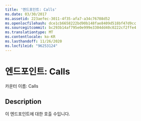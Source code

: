 ```yaml
---
title: '엔드포인트: Calls'
ms.date: 03/30/2017
ms.assetid: 223aefec-3011-4f35-afa7-a34c76708d52
ms.openlocfilehash: dce1cb6658222bd90b148fae8409d518bf47d9cc
ms.sourcegitcommit: bc293b14af795e0e999e3304dd40c0222cf2ffe4
ms.translationtype: MT
ms.contentlocale: ko-KR
ms.lasthandoff: 11/26/2020
ms.locfileid: "96253124"
---
```

# <a name="endpoint-calls"></a>엔드포인트: Calls

카운터 이름: Calls  
  
## <a name="description"></a>Description  

 이 엔드포인트에 대한 호출 수입니다.

